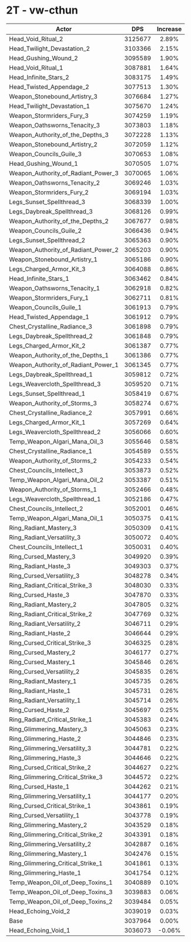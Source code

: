 # 2T - vw-cthun
| Actor | DPS | Increase |
|---|:---:|:---:|
|Head_Void_Ritual_2|3125677|2.89%|
|Head_Twilight_Devastation_2|3103366|2.15%|
|Head_Gushing_Wound_2|3095589|1.90%|
|Head_Void_Ritual_1|3087881|1.64%|
|Head_Infinite_Stars_2|3083175|1.49%|
|Head_Twisted_Appendage_2|3077513|1.30%|
|Weapon_Stonebound_Artistry_3|3076684|1.27%|
|Head_Twilight_Devastation_1|3075670|1.24%|
|Weapon_Stormriders_Fury_3|3074259|1.19%|
|Weapon_Oathsworns_Tenacity_3|3073803|1.18%|
|Weapon_Authority_of_the_Depths_3|3072228|1.13%|
|Weapon_Stonebound_Artistry_2|3072059|1.12%|
|Weapon_Councils_Guile_3|3070653|1.08%|
|Head_Gushing_Wound_1|3070505|1.07%|
|Weapon_Authority_of_Radiant_Power_3|3070065|1.06%|
|Weapon_Oathsworns_Tenacity_2|3069246|1.03%|
|Weapon_Stormriders_Fury_2|3069194|1.03%|
|Legs_Sunset_Spellthread_3|3068339|1.00%|
|Legs_Daybreak_Spellthread_3|3068126|0.99%|
|Weapon_Authority_of_the_Depths_2|3067677|0.98%|
|Weapon_Councils_Guile_2|3066436|0.94%|
|Legs_Sunset_Spellthread_2|3065363|0.90%|
|Weapon_Authority_of_Radiant_Power_2|3065203|0.90%|
|Weapon_Stonebound_Artistry_1|3065186|0.90%|
|Legs_Charged_Armor_Kit_3|3064088|0.86%|
|Head_Infinite_Stars_1|3063462|0.84%|
|Weapon_Oathsworns_Tenacity_1|3062918|0.82%|
|Weapon_Stormriders_Fury_1|3062711|0.81%|
|Weapon_Councils_Guile_1|3061913|0.79%|
|Head_Twisted_Appendage_1|3061912|0.79%|
|Chest_Crystalline_Radiance_3|3061898|0.79%|
|Legs_Daybreak_Spellthread_2|3061848|0.79%|
|Legs_Charged_Armor_Kit_2|3061387|0.77%|
|Weapon_Authority_of_the_Depths_1|3061386|0.77%|
|Weapon_Authority_of_Radiant_Power_1|3061345|0.77%|
|Legs_Daybreak_Spellthread_1|3059812|0.72%|
|Legs_Weavercloth_Spellthread_3|3059520|0.71%|
|Legs_Sunset_Spellthread_1|3058419|0.67%|
|Weapon_Authority_of_Storms_3|3058274|0.67%|
|Chest_Crystalline_Radiance_2|3057991|0.66%|
|Legs_Charged_Armor_Kit_1|3057269|0.64%|
|Legs_Weavercloth_Spellthread_2|3056066|0.60%|
|Temp_Weapon_Algari_Mana_Oil_3|3055646|0.58%|
|Chest_Crystalline_Radiance_1|3054589|0.55%|
|Weapon_Authority_of_Storms_2|3054233|0.54%|
|Chest_Councils_Intellect_3|3053873|0.52%|
|Temp_Weapon_Algari_Mana_Oil_2|3053387|0.51%|
|Weapon_Authority_of_Storms_1|3052466|0.48%|
|Legs_Weavercloth_Spellthread_1|3052186|0.47%|
|Chest_Councils_Intellect_2|3052001|0.46%|
|Temp_Weapon_Algari_Mana_Oil_1|3050375|0.41%|
|Ring_Radiant_Mastery_3|3050309|0.41%|
|Ring_Radiant_Versatility_3|3050072|0.40%|
|Chest_Councils_Intellect_1|3050031|0.40%|
|Ring_Cursed_Mastery_3|3049920|0.39%|
|Ring_Radiant_Haste_3|3049303|0.37%|
|Ring_Cursed_Versatility_3|3048278|0.34%|
|Ring_Radiant_Critical_Strike_3|3048030|0.33%|
|Ring_Cursed_Haste_3|3047870|0.33%|
|Ring_Radiant_Mastery_2|3047805|0.32%|
|Ring_Radiant_Critical_Strike_2|3047769|0.32%|
|Ring_Radiant_Versatility_2|3046711|0.29%|
|Ring_Radiant_Haste_2|3046644|0.29%|
|Ring_Cursed_Critical_Strike_3|3046325|0.28%|
|Ring_Cursed_Mastery_2|3046177|0.27%|
|Ring_Cursed_Mastery_1|3045846|0.26%|
|Ring_Cursed_Versatility_2|3045835|0.26%|
|Ring_Radiant_Mastery_1|3045735|0.26%|
|Ring_Radiant_Haste_1|3045731|0.26%|
|Ring_Radiant_Versatility_1|3045714|0.26%|
|Ring_Cursed_Haste_2|3045697|0.25%|
|Ring_Radiant_Critical_Strike_1|3045383|0.24%|
|Ring_Glimmering_Mastery_3|3045063|0.23%|
|Ring_Glimmering_Haste_2|3044846|0.23%|
|Ring_Glimmering_Versatility_3|3044781|0.22%|
|Ring_Glimmering_Haste_3|3044646|0.22%|
|Ring_Cursed_Critical_Strike_2|3044627|0.22%|
|Ring_Glimmering_Critical_Strike_3|3044572|0.22%|
|Ring_Cursed_Haste_1|3044262|0.21%|
|Ring_Glimmering_Versatility_1|3044177|0.20%|
|Ring_Cursed_Critical_Strike_1|3043861|0.19%|
|Ring_Cursed_Versatility_1|3043778|0.19%|
|Ring_Glimmering_Mastery_2|3043529|0.18%|
|Ring_Glimmering_Critical_Strike_2|3043391|0.18%|
|Ring_Glimmering_Versatility_2|3042887|0.16%|
|Ring_Glimmering_Mastery_1|3042476|0.15%|
|Ring_Glimmering_Critical_Strike_1|3041861|0.13%|
|Ring_Glimmering_Haste_1|3041754|0.12%|
|Temp_Weapon_Oil_of_Deep_Toxins_1|3040889|0.10%|
|Temp_Weapon_Oil_of_Deep_Toxins_3|3039883|0.06%|
|Temp_Weapon_Oil_of_Deep_Toxins_2|3039484|0.05%|
|Head_Echoing_Void_2|3039019|0.03%|
|Base|3037964|0.00%|
|Head_Echoing_Void_1|3036073|-0.06%|
